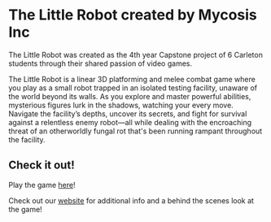 # The Little Robot created by Mycosis Inc
The Little Robot was created as the 4th year Capstone project of 6 Carleton students through their shared passion of video games. 

The Little Robot is a linear 3D platforming and melee combat game where you play as a small robot trapped in an isolated testing facility, unaware of the world beyond its walls. As you explore and master powerful abilities, mysterious figures lurk in the shadows, watching your every move. Navigate the facility’s depths, uncover its secrets, and fight for survival against a relentless enemy robot—all while dealing with the encroaching threat of an otherworldly fungal rot that's been running rampant throughout the facility.

## Check it out!
Play the game [here](https://linajaouani.itch.io/mycosisinc-the-little-robot)!

Check out our [website](https://wakandacat.wixsite.com/the-little-robot) for additional info and a behind the scenes look at the game!
